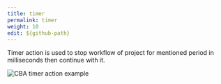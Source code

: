 ```yaml
---
title: timer
permalink: timer
weight: 10
edit: ${github-path}
---
```


Timer action is used to stop workflow of project for mentioned period in milliseconds then continue with it. 

![CBA timer action example](/images/extension/actions/timer.jpg)
